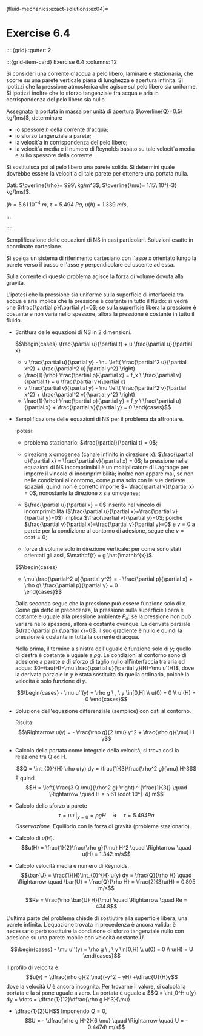 (fluid-mechanics:exact-solutions:ex04)=
# Exercise 6.4

::::{grid}
:gutter: 2

:::{grid-item-card} Exercise 6.4
:columns: 12

Si consideri una corrente d'acqua a pelo libero, laminare e stazionaria, che
scorre su una parete verticale piana di lunghezza e apertura infinita.
Si ipotizzi che la pressione atmosferica che agisce sul pelo libero sia
uniforme. Si ipotizzi inoltre che lo sforzo tangenziale fra acqua e aria in
corrispondenza del pelo libero sia nullo.

Assegnata la portata in massa per unità di apertura 
$\overline{Q}=0.5\ kg/(ms)$, determinare

- lo spessore $h$ della corrente d'acqua;
- lo sforzo tangenziale a parete;
- la velocit\`a in corrispondenza del pelo libero;
- la velocit\`a media e il numero di Reynolds basato su tale velocit\`a
  media e sullo spessore della corrente.

Si sostituisca poi al pelo libero una parete solida.
Si determini quale dovrebbe essere la velocit\`a di tale parete per ottenere
una portata nulla.

Dati: $\overline{\rho}= 999\ kg/m^3$, 
$\overline{\mu}= 1.15\ 10^{-3} kg/(ms)$.

($h=5.61\, 10^{-4}\  m$, $\tau = 5.494\ Pa$, $u(h)=1.339\ m/s$,


:::

::::

Semplificazione delle equazioni di NS in casi particolari. Soluzioni
esatte in coordinate cartesiane.

Si scelga un sistema di riferimento cartesiano con l'asse x orientato
lungo la parete verso il basso e l'asse y perpendicolare ed uscente ad
essa.

Sulla corrente di questo problema agisce la forza di volume dovuta alla
gravità.

L'ipotesi che la pressione sia uniforme sulla superficie di interfaccia
tra acqua e aria implica che la pressione è costante in tutto il fluido:
si vedrà che $\frac{\partial p}{\partial y}=0$; se sulla superficie
libera la pressione è costante e non varia nello spessore, allora la
pressione è costante in tutto il fluido.

-   Scrittura delle equazioni di NS in 2 dimensioni.

    $$\begin{cases}
      \frac{\partial u}{\partial t} + u \frac{\partial u}{\partial x}
      + v \frac{\partial u}{\partial y} - \nu \left( 
      \frac{\partial^2 u}{\partial x^2} +
      \frac{\partial^2 u}{\partial y^2} \right)
       + \frac{1}{\rho} \frac{\partial p}{\partial x} = f_x \\
      \frac{\partial v}{\partial t} + u \frac{\partial v}{\partial x}
      + v \frac{\partial v}{\partial y} - \nu \left( 
      \frac{\partial^2 v}{\partial x^2} +
      \frac{\partial^2 v}{\partial y^2} \right)
      + \frac{1}{\rho}  \frac{\partial p}{\partial y} = f_y \\
      \frac{\partial u}{\partial x} + \frac{\partial v}{\partial y} = 0
    \end{cases}$$

-   Semplificazione delle equazioni di NS per il problema da affrontare.

    Ipotesi:

    -   problema stazionario: $\frac{\partial}{\partial t} = 0$;

    -   direzione x omogenea (canale infinito in direzione x):
        $\frac{\partial u}{\partial x} = \frac{\partial v}{\partial x} = 0$;
        la pressione nelle equazioni di NS incomprimibili è un
        moltiplicatore di Lagrange per imporre il vincolo di
        incomprimibilità; inoltre non appare mai, se non nelle
        condizioni al contorno, come $p$ ma solo con le sue derivate
        spaziali: quindi non è corretto imporre
        $= \frac{\partial v}{\partial x} = 0$, nonostante la direzione
        $x$ sia omogenea;

    -   $\frac{\partial u}{\partial x} = 0$ inserito nel vincolo di
        incomprimibilità
        ($\frac{\partial u}{\partial x}+\frac{\partial v}{\partial y}=0$)
        implica $\frac{\partial v}{\partial y}=0$; poichè
        $\frac{\partial v}{\partial x}=\frac{\partial v}{\partial y}=0$
        e $v = 0$ a parete per la condizione al contorno di adesione,
        segue che $v = \text{cost} = 0$;

    -   forze di volume solo in direzione verticale: per come sono stati
        orientati gli assi, $\mathbf{f} = g \hat{\mathbf{x}}$.

    $$\begin{cases}
      - \mu \frac{\partial^2 u}{\partial y^2} = - \frac{\partial p}{\partial x} + \rho g\\
      \frac{\partial p}{\partial y} = 0  
    \end{cases}$$

    Dalla seconda segue che la pressione può essere funzione solo di
    $x$. Come già detto in precedenza, la pressione sulla superficie
    libera è costante e uguale alla pressione ambiente $P_a$: se la
    pressione non può variare nello spessore, allora è costante ovunque.
    La derivata parziale $\frac{\partial p}
     {\partial x}=0$, il suo gradiente è nullo e quindi la pressione è
    costante in tutta la corrente di acqua.

    Nella prima, il termine a sinistra dell'uguale è funzione solo di
    $y$; quello di destra è costante e uguale a $\rho g$. Le condizioni
    al contorno sono di adesione a parete e di sforzo di taglio nullo
    all'interfaccia tra aria ed acqua:
    $0=\tau(H)=\mu \frac{\partial u}{\partial y}(H)=\mu u'(H)$, dove la
    derivata parziale in $y$ è stata sostituita da quella ordinaria,
    poichè la velocità è solo funzione di $y$.

    $$\begin{cases}
        - \mu u''(y) = \rho g \ , \ y \in[0,H] \\
        u(0) = 0  \\ u'(H) = 0
      \end{cases}$$

-   Soluzione dell'equazione differenziale (semplice) con dati al
    contorno.

    Risulta:
    $$\Rightarrow u(y) = - \frac{\rho g}{2 \mu} y^2 + \frac{\rho g}{\mu} H y$$

-   Calcolo della portata come integrale della velocità; si trova così
    la relazione tra Q ed H.

    $$Q = \int_{0}^{H} \rho u(y) dy = \frac{1}{3}\frac{\rho^2 g}{\mu} H^3$$
    E quindi
    $$H = \left( \frac{3 Q \mu}{\rho^2 g} \right) ^ {\frac{1}{3}}
         \quad \Rightarrow \quad H = 5.61 \cdot 10^{-4} m$$

-   Calcolo dello sforzo a parete
    $$\tau = \mu u'|_{y=0} = \rho g H \quad \Rightarrow \quad \tau = 5.494 Pa$$
    *Osservazione.* Equilibrio con la forza di gravità (problema
    stazionario).

-   Calcolo di $u(H)$. $$u(H) = \frac{1}{2}\frac{\rho g}{\mu} H^2 
        \quad \Rightarrow \quad u(H) = 1.342 m/s$$

-   Calcolo velocità media e numero di Reynolds.
    $$\bar{U} = \frac{1}{H}\int_{0}^{H} u(y) dy = \frac{Q}{\rho H}
        \quad \Rightarrow \quad \bar{U} = \frac{Q}{\rho H}
                                        = \frac{2}{3}u(H) = 0.895 m/s$$

    $$Re = \frac{\rho \bar{U} H}{\mu}
        \quad \Rightarrow \quad Re = 434.8$$

L'ultima parte del problema chiede di sostiutire alla superficie libera,
una parete infinita. L'equazione trovata in precedenza è ancora valida;
è necessario però sostituire la condizione di sforzo tangenziale nullo
con adesione su una parete mobile con velocità costante $U$.

$$\begin{cases}
    - \mu u''(y) = \rho g \ , \ y \in[0,H] \\
    u(0) = 0  \\ u(H) = U
  \end{cases}$$

Il profilo di velocità è:
$$u(y) = \dfrac{\rho g}{2 \mu}(-y^2 + yH) +\dfrac{U}{H}y$$ dove la
velocità $U$ è ancora incognita. Per trovarne il valore, si calcola la
portata e la si pone uguale a zero. La portata è uguale a
$$Q = \int_0^H u(y) dy = \dots = \dfrac{1}{12}\dfrac{\rho g H^3}{\mu}
 + \dfrac{1}{2}UH$$ Imponendo $Q=0$,
$$U = - \dfrac{\rho g H^2}{6 \mu} \quad \Rightarrow \quad
 U = - 0.4474\ m/s$$
